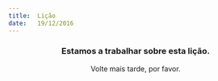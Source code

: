 ```yaml
---
title:  Lição
date:   19/12/2016
---
```


### <center>Estamos a trabalhar sobre esta lição.</center>
<center>Volte mais tarde, por favor.</center>